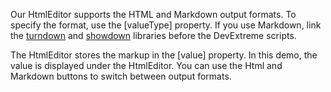 Our HtmlEditor supports the HTML and Markdown output formats. To specify the format, use the [valueType] property. If you use Markdown, link the <a href="https://www.npmjs.com/package/turndown" target="_blank" rel="noopener">turndown</a> and <a href="https://www.npmjs.com/package/showdown" target="_blank" rel="noopener">showdown</a> libraries before the DevExtreme scripts.

The HtmlEditor stores the markup in the [value] property. In this demo, the value is displayed under the HtmlEditor. You can use the Html and Markdown buttons to switch between output formats.